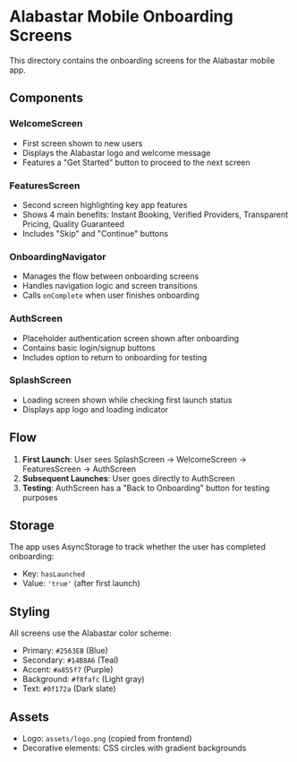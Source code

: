 # Alabastar Mobile Onboarding Screens

This directory contains the onboarding screens for the Alabastar mobile app.

## Components

### WelcomeScreen
- First screen shown to new users
- Displays the Alabastar logo and welcome message
- Features a "Get Started" button to proceed to the next screen

### FeaturesScreen
- Second screen highlighting key app features
- Shows 4 main benefits: Instant Booking, Verified Providers, Transparent Pricing, Quality Guaranteed
- Includes "Skip" and "Continue" buttons

### OnboardingNavigator
- Manages the flow between onboarding screens
- Handles navigation logic and screen transitions
- Calls `onComplete` when user finishes onboarding

### AuthScreen
- Placeholder authentication screen shown after onboarding
- Contains basic login/signup buttons
- Includes option to return to onboarding for testing

### SplashScreen
- Loading screen shown while checking first launch status
- Displays app logo and loading indicator

## Flow

1. **First Launch**: User sees SplashScreen → WelcomeScreen → FeaturesScreen → AuthScreen
2. **Subsequent Launches**: User goes directly to AuthScreen
3. **Testing**: AuthScreen has a "Back to Onboarding" button for testing purposes

## Storage

The app uses AsyncStorage to track whether the user has completed onboarding:
- Key: `hasLaunched`
- Value: `'true'` (after first launch)

## Styling

All screens use the Alabastar color scheme:
- Primary: `#2563EB` (Blue)
- Secondary: `#14B8A6` (Teal)
- Accent: `#a855f7` (Purple)
- Background: `#f8fafc` (Light gray)
- Text: `#0f172a` (Dark slate)

## Assets

- Logo: `assets/logo.png` (copied from frontend)
- Decorative elements: CSS circles with gradient backgrounds

